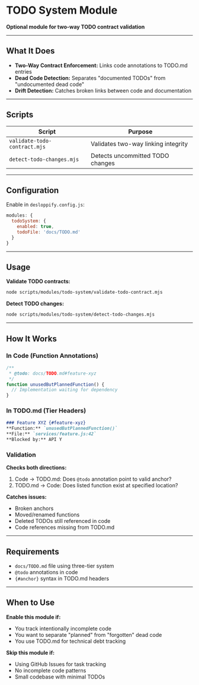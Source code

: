 # TODO System Module

**Optional module for two-way TODO contract validation**

---

## What It Does

- **Two-Way Contract Enforcement:** Links code annotations to TODO.md entries
- **Dead Code Detection:** Separates "documented TODOs" from "undocumented dead code"
- **Drift Detection:** Catches broken links between code and documentation

---

## Scripts

| Script | Purpose |
|--------|---------|
| `validate-todo-contract.mjs` | Validates two-way linking integrity |
| `detect-todo-changes.mjs` | Detects uncommitted TODO changes |

---

## Configuration

Enable in `desloppify.config.js`:

```javascript
modules: {
  todoSystem: {
    enabled: true,
    todoFile: 'docs/TODO.md'
  }
}
```

---

## Usage

**Validate TODO contracts:**
```bash
node scripts/modules/todo-system/validate-todo-contract.mjs
```

**Detect TODO changes:**
```bash
node scripts/modules/todo-system/detect-todo-changes.mjs
```

---

## How It Works

### In Code (Function Annotations)
```javascript
/**
 * @todo: docs/TODO.md#feature-xyz
 */
function unusedButPlannedFunction() {
  // Implementation waiting for dependency
}
```

### In TODO.md (Tier Headers)
```markdown
### Feature XYZ {#feature-xyz}
**Function:** `unusedButPlannedFunction()`
**File:** `services/feature.js:42`
**Blocked by:** API Y
```

### Validation

**Checks both directions:**
1. Code → TODO.md: Does `@todo` annotation point to valid anchor?
2. TODO.md → Code: Does listed function exist at specified location?

**Catches issues:**
- Broken anchors
- Moved/renamed functions
- Deleted TODOs still referenced in code
- Code references missing from TODO.md

---

## Requirements

- `docs/TODO.md` file using three-tier system
- `@todo` annotations in code
- `{#anchor}` syntax in TODO.md headers

---

## When to Use

**Enable this module if:**
- You track intentionally incomplete code
- You want to separate "planned" from "forgotten" dead code
- You use TODO.md for technical debt tracking

**Skip this module if:**
- Using GitHub Issues for task tracking
- No incomplete code patterns
- Small codebase with minimal TODOs

